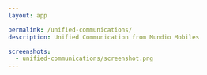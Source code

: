 ```yaml
---
layout: app

permalink: /unified-communications/
description: Unified Communication from Mundio Mobiles

screenshots:
  - unified-communications/screenshot.png
---
```

